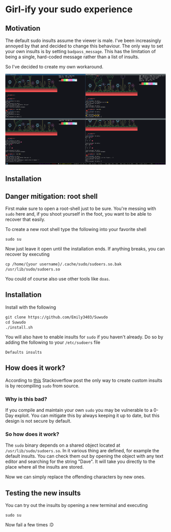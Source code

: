 # Girl-ify your sudo experience

## Motivation

The default sudo insults assume the viewer is male. I've been increasingly annoyed by that and decided to change this
behaviour. The only way to set your own insults is by setting `badpass_message`. This has the limitation of being a
single, hard-coded message rather than a list of insults.

So I've decided to create my own workaround.

![This is how is looks](./Screenshots/Image.png)

## Installation

## Danger mitigation: root shell

First make sure to open a root-shell just to be sure. You're messing with `sudo` here and, if you shoot yourself in the
foot, you want to be able to recover that easily.

To create a new root shell type the following into your favorite shell

```shell
sudo su
```

Now just leave it open until the installation ends. If anything breaks, you can recover by executing

```shell
cp /home/{your username}/.cache/sudo/sudoers.so.bak /usr/lib/sudo/sudoers.so
```

You could of course also use other tools like `doas`.

## Installation

Install with the following

```shell
git clone https://github.com/Emily3403/Suwudo
cd Suwudo
./install.sh
```

You will also have to enable insults for `sudo` if you haven't already.
Do so by adding the following to your `/etc/sudoers` file

```
Defaults insults
```

## How does it work?

According to [this](https://unix.stackexchange.com/a/81719) Stackoverflow post the only way to create custom insults is
by recompiling `sudo` from source.

### Why is this bad?

If you compile and maintain your own `sudo` you may be vulnerable to a 0-Day exploit. You can mitigate this by always
keeping it up to date, but this design is not secure by default.

### So how does it work?

The `sudo` binary depends on a shared object located at `/usr/lib/sudo/sudoers.so`. In it various thing are defined, for
example the default insults. You can check them out by opening the object with any text editor and searching for the
string "Dave". It will take you directly to the place where all the insults are stored.

Now we can simply replace the offending characters by new ones.

## Testing the new insults

You can try out the insults by opening a new terminal and executing

```shell
sudo su
```

Now fail a few times :D

